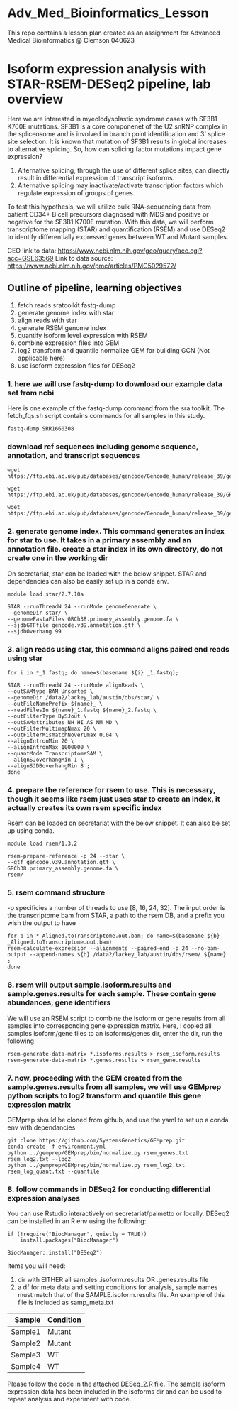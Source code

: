 # Adv_Med_Bioinformatics_Lesson
This repo contains a lesson plan created as an assignment for Advanced Medical Bioinformatics @ Clemson 040623

# Isoform expression analysis with STAR-RSEM-DESeq2 pipeline, lab overview

Here we are interested in myeolodysplastic syndrome cases with SF3B1 K700E mutations. SF3B1 is a core componenet of the U2 snRNP complex in the spliceosome and is involved in branch point identification and 3' splice site selection. It is known that mutation of SF3B1 results in global increases to alternative splicing. So, how can splicing factor mutations impact gene expression? 

1. Alternative splicing, through the use of different splice sites, can directly result in differential expression of transcript isoforms.
2. Alternative splicing may inactivate/activate transcription factors which regulate expression of groups of genes. 

To test this hypothesis, we will utilize bulk RNA-sequencing data from patient CD34+ B cell precursors diagnosed with MDS and positive or negative for the SF3B1 K700E mutation. With this data, we will perform transcriptome mapping (STAR) and quantification (RSEM) and use DESeq2 to identify differentially expressed genes between WT and Mutant samples. 

GEO link to data: https://www.ncbi.nlm.nih.gov/geo/query/acc.cgi?acc=GSE63569
Link to data source: https://www.ncbi.nlm.nih.gov/pmc/articles/PMC5029572/

## Outline of pipeline, learning objectives

1. fetch reads sratoolkit fastq-dump
2. generate genome index with star
3. align reads with star
4. generate RSEM genome index
5. quantify isoform level expression with RSEM
6. combine expression files into GEM
7. log2 transform and quantile normalize GEM for building GCN (Not applicable here)
7. use isoform expression files for DESeq2

### 1. here we will use fastq-dump to download our example data set from ncbi

Here is one example of the fastq-dump command from the sra toolkit. The fetch_fqs.sh script contains commands for all samples in this study. 

```
fastq-dump SRR1660308
```

### download ref sequences including genome sequence, annotation, and transcript sequences

```
wget https://ftp.ebi.ac.uk/pub/databases/gencode/Gencode_human/release_39/gencode.v39.annotation.gtf.gz

wget https://ftp.ebi.ac.uk/pub/databases/gencode/Gencode_human/release_39/GRCh38.primary_assembly.genome.fa.gz

wget https://ftp.ebi.ac.uk/pub/databases/gencode/Gencode_human/release_39/gencode.v39.transcripts.fa.gz
```

### 2. generate genome index. This command generates an index for star to use. It takes in a primary assembly and an annotation file. create a star index in its own directory, do not create one in the working dir

On secretariat, star can be loaded with the below snippet. STAR and dependencies can also be easily set up in a conda env.

```
module load star/2.7.10a
```

```
STAR --runThreadN 24 --runMode genomeGenerate \
--genomeDir star/ \
--genomeFastaFiles GRCh38.primary_assembly.genome.fa \
--sjdbGTFfile gencode.v39.annotation.gtf \
--sjdbOverhang 99
```

### 3. align reads using star, this command aligns paired end reads using star

```
for i in *_1.fastq; do name=$(basename ${i} _1.fastq);

STAR --runThreadN 24 --runMode alignReads \
--outSAMtype BAM Unsorted \
--genomeDir /data2/lackey_lab/austin/dbs/star/ \
--outFileNamePrefix ${name}_ \
--readFilesIn ${name}_1.fastq ${name}_2.fastq \
--outFilterType BySJout \
--outSAMattributes NH HI AS NM MD \
--outFilterMultimapNmax 20 \
--outFilterMismatchNoverLmax 0.04 \
--alignIntronMin 20 \
--alignIntronMax 1000000 \
--quantMode TranscriptomeSAM \
--alignSJoverhangMin 1 \
--alignSJDBoverhangMin 8 ;
done
```

### 4. prepare the reference for rsem to use. This is necessary, though it seems like rsem just uses star to create an index, it actually creates its own rsem specific index

Rsem can be loaded on secretariat with the below snippet. It can also be set up using conda.

```
module load rsem/1.3.2
```

```
rsem-prepare-reference -p 24 --star \
--gtf gencode.v39.annotation.gtf \
GRCh38.primary_assembly.genome.fa \
rsem/
```

### 5. rsem command structure

-p specificies a number of threads to use [8, 16, 24, 32].
The input order is the transcriptome bam from STAR, a path to the rsem DB, and a prefix you wish the output to have

```
for b in *_Aligned.toTranscriptome.out.bam; do name=$(basename ${b} _Aligned.toTranscriptome.out.bam)
rsem-calculate-expression --alignments --paired-end -p 24 --no-bam-output --append-names ${b} /data2/lackey_lab/austin/dbs/rsem/ ${name} ;
done
```

### 6. rsem will output sample.isoform.results and sample.genes.results for each sample. These contain gene abundances, gene identifiers

We will use an RSEM script to combine the isoform or gene results from all samples into corresponding gene expression matrix. Here, i copied all samples isoform/gene files to an isoforms/genes dir, enter the dir, run the following

```
rsem-generate-data-matrix *.isoforms.results > rsem_isoform.results
rsem-generate-data-matrix *.genes.results > rsem_gene.results
```

### 7. now, proceeding with the GEM created from the sample.genes.results from all samples, we will use GEMprep python scripts to log2 transform and quantile this gene expression matrix

GEMprep should be cloned from github, and use the yaml to set up a conda env with dependancies

```
git clone https://github.com/SystemsGenetics/GEMprep.git
conda create -f environment.yml
python ../gemprep/GEMprep/bin/normalize.py rsem_genes.txt rsem_log2.txt --log2
python ../gemprep/GEMprep/bin/normalize.py rsem_log2.txt rsem_log_quant.txt --quantile
```

### 8. follow commands in DESeq2 for conducting differential expression analyses

You can use Rstudio interactively on secretariat/palmetto or locally. DESeq2 can be installed in an R env using the following:

```
if (!require("BiocManager", quietly = TRUE))
    install.packages("BiocManager")

BiocManager::install("DESeq2")
```

Items you will need:
1. dir with EITHER all samples .isoform.results OR .genes.results file
2. a df for meta data and setting conditions for analysis, sample names must match that of the SAMPLE.isoform.results file. An example of this file is included as samp_meta.txt

| Sample | Condition |
|-----:|---------------|
|     Sample1|Mutant|
|     Sample2|Mutant|
|     Sample3|WT|
|     Sample4|WT|

Please follow the code in the attached DESeq_2.R file. The sample isoform expression data has been included in the isoforms dir and can be used to repeat analysis and experiment with code.

